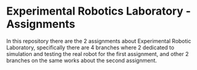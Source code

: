 # Experimental Robotics Laboratory - Assignments

In this repository there are the 2 assignments about Experimental Robotic Laboratory, specifically there are 4 branches where 2 dedicated to simulation and testing the real robot for the first assignment, and other 2 branches on the same works about the second assignment.
